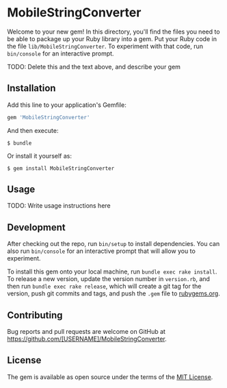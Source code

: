 # MobileStringConverter

Welcome to your new gem! In this directory, you'll find the files you need to be able to package up your Ruby library into a gem. Put your Ruby code in the file `lib/MobileStringConverter`. To experiment with that code, run `bin/console` for an interactive prompt.

TODO: Delete this and the text above, and describe your gem

## Installation

Add this line to your application's Gemfile:

```ruby
gem 'MobileStringConverter'
```

And then execute:

    $ bundle

Or install it yourself as:

    $ gem install MobileStringConverter

## Usage

TODO: Write usage instructions here

## Development

After checking out the repo, run `bin/setup` to install dependencies. You can also run `bin/console` for an interactive prompt that will allow you to experiment.

To install this gem onto your local machine, run `bundle exec rake install`. To release a new version, update the version number in `version.rb`, and then run `bundle exec rake release`, which will create a git tag for the version, push git commits and tags, and push the `.gem` file to [rubygems.org](https://rubygems.org).

## Contributing

Bug reports and pull requests are welcome on GitHub at https://github.com/[USERNAME]/MobileStringConverter.


## License

The gem is available as open source under the terms of the [MIT License](http://opensource.org/licenses/MIT).

